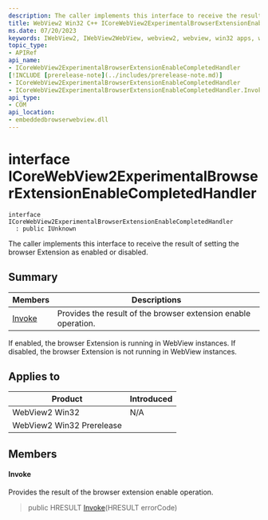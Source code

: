 ```yaml
---
description: The caller implements this interface to receive the result of setting the browser Extension as enabled or disabled.
title: WebView2 Win32 C++ ICoreWebView2ExperimentalBrowserExtensionEnableCompletedHandler
ms.date: 07/20/2023
keywords: IWebView2, IWebView2WebView, webview2, webview, win32 apps, win32, edge, ICoreWebView2, ICoreWebView2Controller, browser control, edge html, ICoreWebView2ExperimentalBrowserExtensionEnableCompletedHandler
topic_type: 
- APIRef
api_name:
- ICoreWebView2ExperimentalBrowserExtensionEnableCompletedHandler
[!INCLUDE [prerelease-note](../includes/prerelease-note.md)]
- ICoreWebView2ExperimentalBrowserExtensionEnableCompletedHandler
- ICoreWebView2ExperimentalBrowserExtensionEnableCompletedHandler.Invoke
api_type:
- COM
api_location:
- embeddedbrowserwebview.dll
---
```


# interface ICoreWebView2ExperimentalBrowserExtensionEnableCompletedHandler

```
interface ICoreWebView2ExperimentalBrowserExtensionEnableCompletedHandler
  : public IUnknown
```

The caller implements this interface to receive the result of setting the browser Extension as enabled or disabled.

## Summary

 Members                        | Descriptions
--------------------------------|---------------------------------------------
[Invoke](#invoke) | Provides the result of the browser extension enable operation.

If enabled, the browser Extension is running in WebView instances. If disabled, the browser Extension is not running in WebView instances.

## Applies to

Product                         | Introduced
--------------------------------|---------------------------------------------
WebView2 Win32            |    N/A
WebView2 Win32 Prerelease |    

## Members

#### Invoke

Provides the result of the browser extension enable operation.

> public HRESULT [Invoke](#invoke)(HRESULT errorCode)

